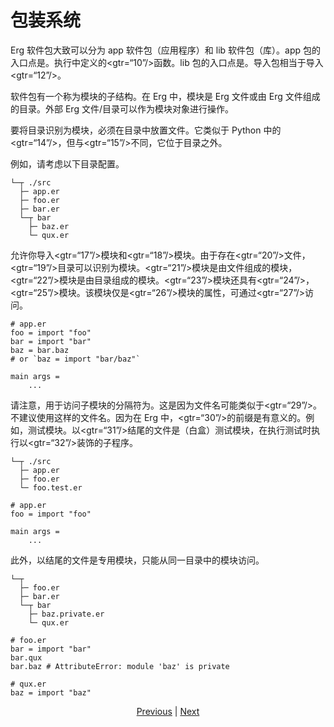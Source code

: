 # 包装系统

Erg 软件包大致可以分为 app 软件包（应用程序）和 lib 软件包（库）。app 包的入口点是。执行中定义的<gtr=“10”/>函数。lib 包的入口点是。导入包相当于导入<gtr=“12”/>。

软件包有一个称为模块的子结构。在 Erg 中，模块是 Erg 文件或由 Erg 文件组成的目录。外部 Erg 文件/目录可以作为模块对象进行操作。

要将目录识别为模块，必须在目录中放置文件。它类似于 Python 中的<gtr=“14”/>，但与<gtr=“15”/>不同，它位于目录之外。

例如，请考虑以下目录配置。


```console
└─┬ ./src
  ├─ app.er
  ├─ foo.er
  ├─ bar.er
  └─┬ bar
    ├─ baz.er
    └─ qux.er
```

允许你导入<gtr=“17”/>模块和<gtr=“18”/>模块。由于存在<gtr=“20”/>文件，<gtr=“19”/>目录可以识别为模块。<gtr=“21”/>模块是由文件组成的模块，<gtr=“22”/>模块是由目录组成的模块。<gtr=“23”/>模块还具有<gtr=“24”/>，<gtr=“25”/>模块。该模块仅是<gtr=“26”/>模块的属性，可通过<gtr=“27”/>访问。


```erg
# app.er
foo = import "foo"
bar = import "bar"
baz = bar.baz
# or `baz = import "bar/baz"`

main args =
    ...
```

请注意，用于访问子模块的分隔符为。这是因为文件名可能类似于<gtr=“29”/>。不建议使用这样的文件名。因为在 Erg 中，<gtr=“30”/>的前缀是有意义的。例如，测试模块。以<gtr=“31”/>结尾的文件是（白盒）测试模块，在执行测试时执行以<gtr=“32”/>装饰的子程序。


```console
└─┬ ./src
  ├─ app.er
  ├─ foo.er
  └─ foo.test.er
```


```erg
# app.er
foo = import "foo"

main args =
    ...
```

此外，以结尾的文件是专用模块，只能从同一目录中的模块访问。


```console
└─┬
  ├─ foo.er
  ├─ bar.er
  └─┬ bar
    ├─ baz.private.er
    └─ qux.er
```


```erg
# foo.er
bar = import "bar"
bar.qux
bar.baz # AttributeError: module 'baz' is private
```


```erg
# qux.er
baz = import "baz"
```

<p align='center'>
    <a href='./32_integration_with_Python.md'>Previous</a> | <a href='./34_generator.md'>Next</a>
</p>
